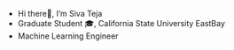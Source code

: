 - Hi there👋, I’m Siva Teja
- Graduate Student 🎓, California State University EastBay
- Machine Learning Engineer

<!---
SivaTeja60/SivaTeja60 is a ✨ special ✨ repository because its `README.md` (this file) appears on your GitHub profile.
You can click the Preview link to take a look at your changes.
--->

